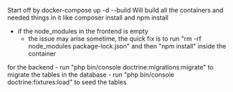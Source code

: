 Start off by 
    docker-compose up -d --build
Will build all the containers and needed things in it like composer install and npm install
* if the node_modules in the frontend is empty
    - the issue may arise sometime, the quick fix is to run "rm -rf node_modules package-lock.json" and then "npm install" inside the container

for the backend 
    - run "php bin/console doctrine:migrations:migrate" to migrate the tables in the database
    - run "php bin/console doctrine:fixtures:load" to seed the tables


